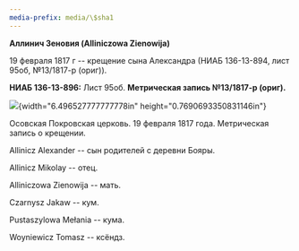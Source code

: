 ```yaml
---
media-prefix: media/\$sha1
---
```


**Аллинич Зеновия (Alliniczowa Zienоwija)**

19 февраля 1817 г -- крещение сына Александра (НИАБ 136-13-894, лист
95об, №13/1817-р (ориг)).

**НИАБ 136-13-896:** Лист 95об. **Метрическая запись №13/1817-р
(ориг).**

![](./media/image1.png){width="6.496527777777778in"
height="0.7690693350831146in"}

Осовская Покровская церковь. 19 февраля 1817 года. Метрическая запись о
крещении.

Allinicz Alexander -- сын родителей с деревни Бояры.

Allinicz Mikolay -- отец.

Alliniczowa Zienowija -- мать.

Czarnysz Jakaw -- кум.

Pustaszylowa Mełania -- кума.

Woyniewicz Tomasz -- ксёндз.
